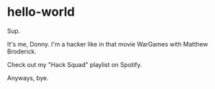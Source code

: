 # hello-world 

Sup.

It's me, Donny. I'm a hacker like in that movie WarGames with Matthew Broderick. 

Check out my "Hack Squad" playlist on Spotify. 

Anyways, bye.
